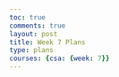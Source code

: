 ```yaml
---
toc: true
comments: true
layout: post
title: Week 7 Plans
type: plans
courses: {csa: {week: 7}}
---
```


